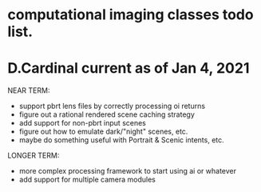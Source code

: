 # computational imaging classes todo list.
# D.Cardinal current as of Jan 4, 2021

NEAR TERM:
* support pbrt lens files by correctly processing oi returns
* figure out a rational rendered scene caching strategy
* add support for non-pbrt input scenes
* figure out how to emulate dark/"night" scenes, etc.
* maybe do something useful with Portrait & Scenic intents, etc.

LONGER TERM:
* more complex processing framework to start using ai or whatever
* add support for multiple camera modules
